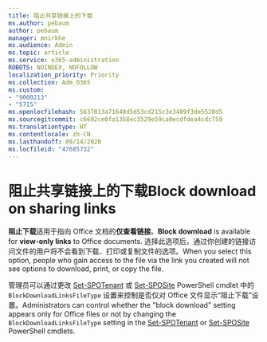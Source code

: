 ```yaml
---
title: 阻止共享链接上的下载
ms.author: pebaum
author: pebaum
manager: mnirkhe
ms.audience: Admin
ms.topic: article
ms.service: o365-administration
ROBOTS: NOINDEX, NOFOLLOW
localization_priority: Priority
ms.collection: Adm_O365
ms.custom:
- "9000213"
- "5715"
ms.openlocfilehash: 5837013a71648d5d53cd215c3e3489f3de5528d5
ms.sourcegitcommit: c6692ce0fa1358ec3529e59ca0ecdfdea4cdc759
ms.translationtype: HT
ms.contentlocale: zh-CN
ms.lasthandoff: 09/14/2020
ms.locfileid: "47685732"
---
```

# <a name="block-download-on-sharing-links"></a><span data-ttu-id="6fcd5-102">阻止共享链接上的下载</span><span class="sxs-lookup"><span data-stu-id="6fcd5-102">Block download on sharing links</span></span>

<span data-ttu-id="6fcd5-103">**阻止下载**适用于指向 Office 文档的**仅查看链接**。</span><span class="sxs-lookup"><span data-stu-id="6fcd5-103">**Block download** is available for **view-only links** to Office documents.</span></span> <span data-ttu-id="6fcd5-104">选择此选项后，通过你创建的链接访问文件的用户将不会看到下载、打印或复制文件的选项。</span><span class="sxs-lookup"><span data-stu-id="6fcd5-104">When you select this option, people who gain access to the file via the link you created will not see options to download, print, or copy the file.</span></span>

<span data-ttu-id="6fcd5-105">管理员可以通过更改 [Set-SPOTenant](https://docs.microsoft.com/powershell/module/sharepoint-online/set-spotenant?view=sharepoint-ps) 或 [Set-SPOSite](https://docs.microsoft.com/powershell/module/sharepoint-online/set-sposite?view=sharepoint-ps) PowerShell cmdlet 中的 `BlockDownloadLinksFileType` 设置来控制是否仅对 Office 文件显示“阻止下载”设置。</span><span class="sxs-lookup"><span data-stu-id="6fcd5-105">Administrators can control whether the "block download" setting appears only for Office files or not by changing the `BlockDownloadLinksFileType` setting in the [Set-SPOTenant](https://docs.microsoft.com/powershell/module/sharepoint-online/set-spotenant?view=sharepoint-ps) or [Set-SPOSite](https://docs.microsoft.com/powershell/module/sharepoint-online/set-sposite?view=sharepoint-ps) PowerShell cmdlets.</span></span>
